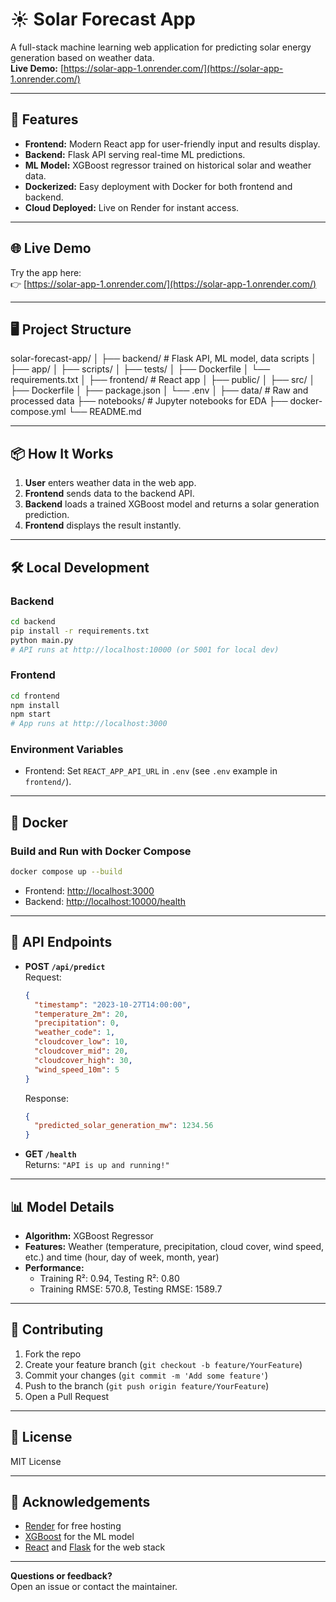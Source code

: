 # ☀️ Solar Forecast App

A full-stack machine learning web application for predicting solar energy generation based on weather data.  
**Live Demo:** [https://solar-app-1.onrender.com/](https://solar-app-1.onrender.com/)

---

## 🚀 Features

- **Frontend:** Modern React app for user-friendly input and results display.
- **Backend:** Flask API serving real-time ML predictions.
- **ML Model:** XGBoost regressor trained on historical solar and weather data.
- **Dockerized:** Easy deployment with Docker for both frontend and backend.
- **Cloud Deployed:** Live on Render for instant access.

---

## 🌐 Live Demo

Try the app here:  
👉 [https://solar-app-1.onrender.com/](https://solar-app-1.onrender.com/)

---

## 🖥️ Project Structure

solar-forecast-app/
│
├── backend/ # Flask API, ML model, data scripts
│ ├── app/
│ ├── scripts/
│ ├── tests/
│ ├── Dockerfile
│ └── requirements.txt
│
├── frontend/ # React app
│ ├── public/
│ ├── src/
│ ├── Dockerfile
│ ├── package.json
│ └── .env
│
├── data/ # Raw and processed data
├── notebooks/ # Jupyter notebooks for EDA
├── docker-compose.yml
└── README.md


---

## 📦 How It Works

1. **User** enters weather data in the web app.
2. **Frontend** sends data to the backend API.
3. **Backend** loads a trained XGBoost model and returns a solar generation prediction.
4. **Frontend** displays the result instantly.

---

## 🛠️ Local Development

### **Backend**
```bash
cd backend
pip install -r requirements.txt
python main.py
# API runs at http://localhost:10000 (or 5001 for local dev)
```

### **Frontend**
```bash
cd frontend
npm install
npm start
# App runs at http://localhost:3000
```

### **Environment Variables**
- Frontend: Set `REACT_APP_API_URL` in `.env` (see `.env` example in `frontend/`).

---

## 🐳 Docker

### **Build and Run with Docker Compose**
```bash
docker compose up --build
```
- Frontend: [http://localhost:3000](http://localhost:3000)
- Backend: [http://localhost:10000/health](http://localhost:10000/health)

---

## 🧪 API Endpoints

- **POST `/api/predict`**  
  Request:
  ```json
  {
    "timestamp": "2023-10-27T14:00:00",
    "temperature_2m": 20,
    "precipitation": 0,
    "weather_code": 1,
    "cloudcover_low": 10,
    "cloudcover_mid": 20,
    "cloudcover_high": 30,
    "wind_speed_10m": 5
  }
  ```
  Response:
  ```json
  {
    "predicted_solar_generation_mw": 1234.56
  }
  ```

- **GET `/health`**  
  Returns: `"API is up and running!"`

---

## 📊 Model Details

- **Algorithm:** XGBoost Regressor
- **Features:** Weather (temperature, precipitation, cloud cover, wind speed, etc.) and time (hour, day of week, month, year)
- **Performance:**  
  - Training R²: 0.94, Testing R²: 0.80
  - Training RMSE: 570.8, Testing RMSE: 1589.7

---

## 📝 Contributing

1. Fork the repo
2. Create your feature branch (`git checkout -b feature/YourFeature`)
3. Commit your changes (`git commit -m 'Add some feature'`)
4. Push to the branch (`git push origin feature/YourFeature`)
5. Open a Pull Request

---

## 📄 License

MIT License

---

## 🙏 Acknowledgements

- [Render](https://render.com/) for free hosting
- [XGBoost](https://xgboost.ai/) for the ML model
- [React](https://react.dev/) and [Flask](https://flask.palletsprojects.com/) for the web stack

---

**Questions or feedback?**  
Open an issue or contact the maintainer.